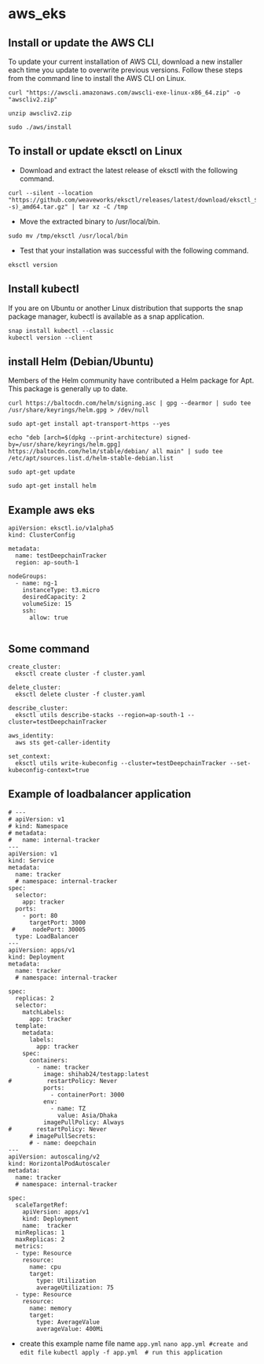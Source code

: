 # aws_eks
## Install or update the AWS CLI
To update your current installation of AWS CLI, download a new installer each time you update to overwrite previous versions. Follow these steps from the command line to install the AWS CLI on Linux.
```
curl "https://awscli.amazonaws.com/awscli-exe-linux-x86_64.zip" -o "awscliv2.zip"
```
```
unzip awscliv2.zip
```
```
sudo ./aws/install
```

## To install or update eksctl on Linux

* Download and extract the latest release of eksctl with the following command.
```
curl --silent --location "https://github.com/weaveworks/eksctl/releases/latest/download/eksctl_$(uname -s)_amd64.tar.gz" | tar xz -C /tmp
````
* Move the extracted binary to /usr/local/bin.
 ```
sudo mv /tmp/eksctl /usr/local/bin
```
* Test that your installation was successful with the following command.
```
eksctl version
````

## Install kubectl

If you are on Ubuntu or another Linux distribution that supports the snap package manager, kubectl is available as a snap application.
```
snap install kubectl --classic
kubectl version --client
```


## install Helm (Debian/Ubuntu)
Members of the Helm community have contributed a Helm package for Apt. This package is generally up to date.
```
curl https://baltocdn.com/helm/signing.asc | gpg --dearmor | sudo tee /usr/share/keyrings/helm.gpg > /dev/null
```
```
sudo apt-get install apt-transport-https --yes
```
```
echo "deb [arch=$(dpkg --print-architecture) signed-by=/usr/share/keyrings/helm.gpg] https://baltocdn.com/helm/stable/debian/ all main" | sudo tee /etc/apt/sources.list.d/helm-stable-debian.list
```
```
sudo apt-get update
```
```
sudo apt-get install helm
```
## Example aws eks

```
apiVersion: eksctl.io/v1alpha5
kind: ClusterConfig

metadata:
  name: testDeepchainTracker
  region: ap-south-1

nodeGroups:
  - name: ng-1
    instanceType: t3.micro
    desiredCapacity: 2
    volumeSize: 15
    ssh:
      allow: true
      
  ```
  ## Some command
  ```
 create_cluster:
	eksctl create cluster -f cluster.yaml

delete_cluster:
	eksctl delete cluster -f cluster.yaml

describe_cluster:
	eksctl utils describe-stacks --region=ap-south-1 --cluster=testDeepchainTracker

aws_identity:
	aws sts get-caller-identity

set_context:
	eksctl utils write-kubeconfig --cluster=testDeepchainTracker --set-kubeconfig-context=true
```
## Example of loadbalancer application
```
# ---
# apiVersion: v1
# kind: Namespace
# metadata:
#   name: internal-tracker
---
apiVersion: v1
kind: Service
metadata:
  name: tracker
  # namespace: internal-tracker
spec:
  selector:
    app: tracker
  ports:
    - port: 80
      targetPort: 3000
 #     nodePort: 30005
  type: LoadBalancer
---
apiVersion: apps/v1
kind: Deployment
metadata:
  name: tracker
  # namespace: internal-tracker

spec:
  replicas: 2
  selector:
    matchLabels:
      app: tracker
  template:
    metadata:
      labels:
        app: tracker
    spec:
      containers:
        - name: tracker
          image: shihab24/testapp:latest
#          restartPolicy: Never
          ports:
            - containerPort: 3000
          env:
            - name: TZ
              value: Asia/Dhaka
          imagePullPolicy: Always
#       restartPolicy: Never
      # imagePullSecrets:
      # - name: deepchain
---
apiVersion: autoscaling/v2
kind: HorizontalPodAutoscaler
metadata:
  name: tracker
  # namespace: internal-tracker

spec:
  scaleTargetRef:
    apiVersion: apps/v1
    kind: Deployment
    name:  tracker
  minReplicas: 1
  maxReplicas: 2
  metrics:
  - type: Resource
    resource:
      name: cpu
      target:
        type: Utilization
        averageUtilization: 75
  - type: Resource
    resource:
      name: memory
      target:
        type: AverageValue
        averageValue: 400Mi
```
* create this example name file name ``` app.yml ```
``` nano app.yml #create and edit file ```
``` kubectl apply -f app.yml  # run this application ```


